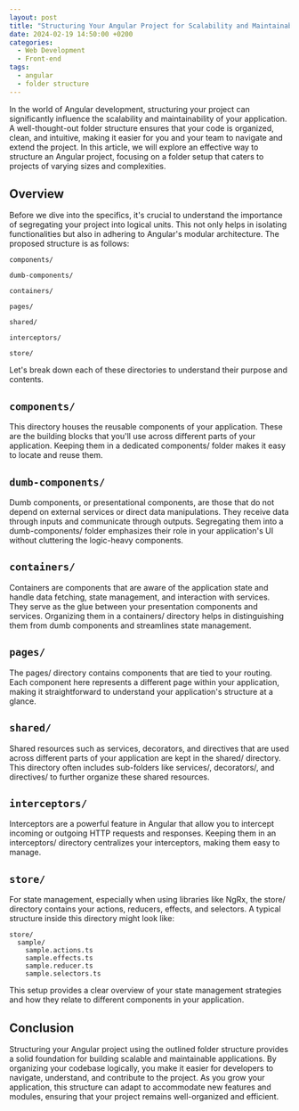 ```yaml
---
layout: post
title: "Structuring Your Angular Project for Scalability and Maintainability"
date: 2024-02-19 14:50:00 +0200
categories:
  - Web Development
  - Front-end
tags:
  - angular
  - folder structure
---
```


In the world of Angular development, structuring your project can significantly influence the scalability and maintainability of your application. A well-thought-out folder structure ensures that your code is organized, clean, and intuitive, making it easier for you and your team to navigate and extend the project. In this article, we will explore an effective way to structure an Angular project, focusing on a folder setup that caters to projects of varying sizes and complexities.

## Overview

Before we dive into the specifics, it's crucial to understand the importance of segregating your project into logical units. This not only helps in isolating functionalities but also in adhering to Angular's modular architecture. The proposed structure is as follows:

`components/`

`dumb-components/`

`containers/`

`pages/`

`shared/`

`interceptors/`

`store/`

Let's break down each of these directories to understand their purpose and contents.

## `components/`

This directory houses the reusable components of your application. These are the building blocks that you'll use across different parts of your application. Keeping them in a dedicated components/ folder makes it easy to locate and reuse them.

## `dumb-components/`

Dumb components, or presentational components, are those that do not depend on external services or direct data manipulations. They receive data through inputs and communicate through outputs. Segregating them into a dumb-components/ folder emphasizes their role in your application's UI without cluttering the logic-heavy components.

## `containers/`

Containers are components that are aware of the application state and handle data fetching, state management, and interaction with services. They serve as the glue between your presentation components and services. Organizing them in a containers/ directory helps in distinguishing them from dumb components and streamlines state management.

## `pages/`

The pages/ directory contains components that are tied to your routing. Each component here represents a different page within your application, making it straightforward to understand your application's structure at a glance.

## `shared/`

Shared resources such as services, decorators, and directives that are used across different parts of your application are kept in the shared/ directory. This directory often includes sub-folders like services/, decorators/, and directives/ to further organize these shared resources.

## `interceptors/`

Interceptors are a powerful feature in Angular that allow you to intercept incoming or outgoing HTTP requests and responses. Keeping them in an interceptors/ directory centralizes your interceptors, making them easy to manage.

## `store/`

For state management, especially when using libraries like NgRx, the store/ directory contains your actions, reducers, effects, and selectors. A typical structure inside this directory might look like:

```
store/
  sample/
    sample.actions.ts
    sample.effects.ts  
    sample.reducer.ts  
    sample.selectors.ts
```

This setup provides a clear overview of your state management strategies and how they relate to different components in your application.

## Conclusion

Structuring your Angular project using the outlined folder structure provides a solid foundation for building scalable and maintainable applications. By organizing your codebase logically, you make it easier for developers to navigate, understand, and contribute to the project. As you grow your application, this structure can adapt to accommodate new features and modules, ensuring that your project remains well-organized and efficient.